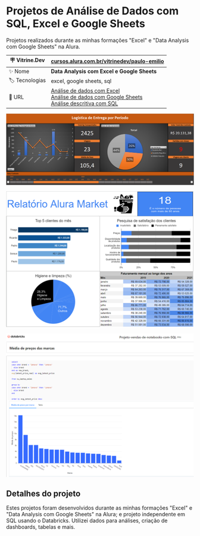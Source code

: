 # Projetos de Análise de Dados com SQL, Excel e Google Sheets

Projetos realizados durante as minhas formações "Excel" e "Data Analysis com Google Sheets" na Alura.

| :placard: Vitrine.Dev | [cursos.alura.com.br/vitrinedev/paulo-emilio](https://cursos.alura.com.br/vitrinedev/paulo-emilio) |
| -------------  | --- |
| :sparkles: Nome        | **Data Analysis com Excel e Google Sheets**
| :label: Tecnologias | excel, google sheets, sql
| :rocket: URL        | [Análise de dados com Excel](https://1drv.ms/x/s!AiFjwGBG_LP41UI6SX_aRP8mGLXX?e=iC76bP)<br>[Análise de dados com Google Sheets](https://docs.google.com/spreadsheets/d/1_6NjF84UREH427WEjHjJx-LYnk-lknzfwNVP-voViqw/edit?usp=sharing)<br>[Análise descritiva com SQL](https://thunder-root-duchess.glitch.me/)

<!-- Inserir imagem com a #vitrinedev ao final do link -->
[![CONTROLE DE ROTAS EXCEL](Analise-de-dados-Excel/Controle-de-Rotas/prints/Dashboard.png#vitrinedev)](https://1drv.ms/x/s!AiFjwGBG_LP41UI6SX_aRP8mGLXX?e=iC76bP)

[![ALURA MARKET GOOGLE SHEETS](Analise-de-dados-Google-Sheets/Alura-Market/prints/Relatorio-Final.png)](https://docs.google.com/spreadsheets/d/1_6NjF84UREH427WEjHjJx-LYnk-lknzfwNVP-voViqw/edit?usp=sharing)

[![PRECOS NOTEBOOKS COM SQL](Analise-descritiva-SQL/Vendas-de-notebooks-SQL/prints/Media-precos-marcas.png)](https://thunder-root-duchess.glitch.me/)

## Detalhes do projeto

Estes projetos foram desenvolvidos durante as minhas formações "Excel" e "Data Analysis com Google Sheets" na Alura; e projeto independente em SQL usando o Databricks. Utilizei dados para análises, criação de dashboards, tabelas e mais.
